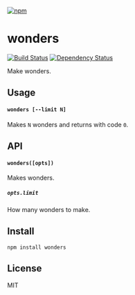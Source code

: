 [![npm][nodei-1]][npmjs-1]

[nodei-1]: https://nodei.co/npm/wonders.png
[npmjs-1]: https://npmjs.com/package/wonders

# wonders

[![Build Status][travis-ci-1]][travis-ci-2] [![Dependency Status][david-badge]][david]

Make wonders.

[travis-ci-1]: https://travis-ci.org/magician/wonders.svg?branch=master
[travis-ci-2]: https://travis-ci.org/magician/wonders
[david]: https://david-dm.org/magician/wonders
[david-badge]: https://david-dm.org/magician/wonders.png

## Usage

#### `wonders [--limit N]`

Makes `N` wonders and returns with code `0`.

## API

#### `wonders([opts])`

Makes wonders.

##### `opts.limit`

How many wonders to make.

## Install

```
npm install wonders
```

## License

MIT

